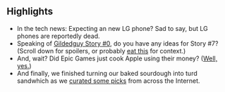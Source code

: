 ## Highlights

* In the tech news: Expecting an new LG phone? Sad to say, but LG phones are reportedly dead.
* Speaking of [Gildedguy Story #0](https://rtapp.tk/storyzero-update-tracker), do you have any ideas for Story #7? (Scroll down for spoilers, or probably [eat this](https://rtapp.tk/story7-theme-discussion) for context.)
* And, wait? Did Epic Games just cook Apple using their money? ([Well, yes.](https://www.theverge.com/2021/5/3/22412899/epic-apple-trial-rules-investment-app-payment))
* And finally, we finished turning our baked sourdough into turd sandwhich as we [curated some picks](#curated-picks) from across the Internet.
